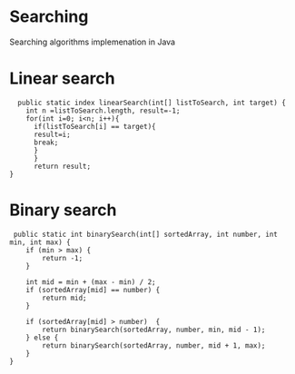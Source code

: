 # Searching
Searching algorithms implemenation in Java

# Linear search
      public static index linearSearch(int[] listToSearch, int target) {
        int n =listToSearch.length, result=-1;
        for(int i=0; i<n; i++){
          if(listToSearch[i] == target){
          result=i;
          break;
          }
          }
          return result;
    }
    
# Binary search
     public static int binarySearch(int[] sortedArray, int number, int min, int max) {
        if (min > max) {
            return -1;
        }

        int mid = min + (max - min) / 2;
        if (sortedArray[mid] == number) {
            return mid;
        }

        if (sortedArray[mid] > number)  {
            return binarySearch(sortedArray, number, min, mid - 1);
        } else {
            return binarySearch(sortedArray, number, mid + 1, max);
        }
    }
